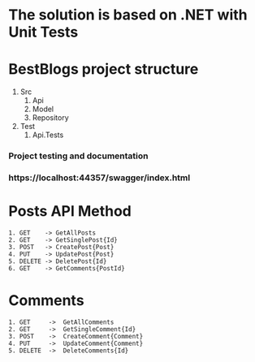# The solution is based on .NET with Unit Tests

# BestBlogs project structure

1. Src 
    1. Api
    2. Model
    3. Repository
3. Test
    1. Api.Tests

### Project testing and documentation 
### https://localhost:44357/swagger/index.html

# Posts API Method
    1. GET    -> GetAllPosts 
    2. GET    -> GetSinglePost{Id}
    3. POST   -> CreatePost{Post} 
    4. PUT    -> UpdatePost{Post} 
    5. DELETE -> DeletePost{Id}
    6. GET    -> GetComments{PostId}
    
# Comments
    1. GET     ->  GetAllComments
    2. GET     ->  GetSingleComment{Id}
    3. POST    ->  CreateComment{Comment}
    4. PUT     ->  UpdateComment{Comment}
    5. DELETE  ->  DeleteComments{Id}
